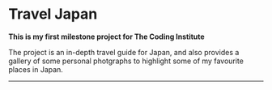 # Travel Japan

**This is my first milestone project for The Coding Institute**

The project is an in-depth travel guide for Japan, and also provides a gallery of some personal photgraphs to highlight some of my favourite places in Japan.

<hr>

